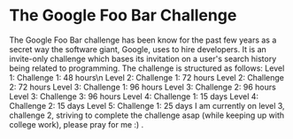 # The Google Foo Bar Challenge

The Google Foo Bar challenge has been know for the past few years as a secret way the software giant, Google, uses to hire developers. It is an invite-only challenge which bases its invitation on a user's search history being related to programming. The challenge is structured as follows:
  Level 1: Challenge 1: 48 hours\n
  Level 2: Challenge 1: 72 hours
  Level 2: Challenge 2: 72 hours
  Level 3: Challenge 1: 96 hours
  Level 3: Challenge 2: 96 hours
  Level 3: Challenge 3: 96 hours
  Level 4: Challenge 1: 15 days
  Level 4: Challenge 2: 15 days
  Level 5: Challenge 1: 25 days
I am currently on level 3, challenge 2, striving to complete the challenge asap (while keeping up with college work), please pray for me :) .
